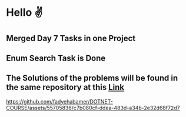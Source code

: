 # Hello ✌️
## Merged Day 7 Tasks in one Project
## Enum Search Task is Done
## The Solutions of the problems will be found in the same repository at this [Link](https://github.com/fadyehabamer/DOTNET-COURSE/tree/main/Day-00%20Problem%20Solving) 
https://github.com/fadyehabamer/DOTNET-COURSE/assets/55705836/c7b080cf-ddea-483d-a34b-2e32d68f72d7

